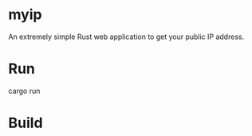 # myip
An extremely simple Rust web application to get your public IP address.

# Run
cargo run

# Build
